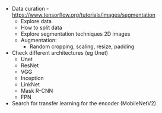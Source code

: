 - Data curation - https://www.tensorflow.org/tutorials/images/segmentation
  - Explore data
  - How to split data
  - Explore segmentation techniques 2D images
  - Augmentation:
    - Random cropping, scaling, resize, padding
- Check different architectures (eg Unet)
  - Unet
  - ResNet
  - VGG
  - Inception
  - LinkNet
  - Mask R-CNN
  - FPN
- Search for transfer learning for the encoder (MobileNetV2)
